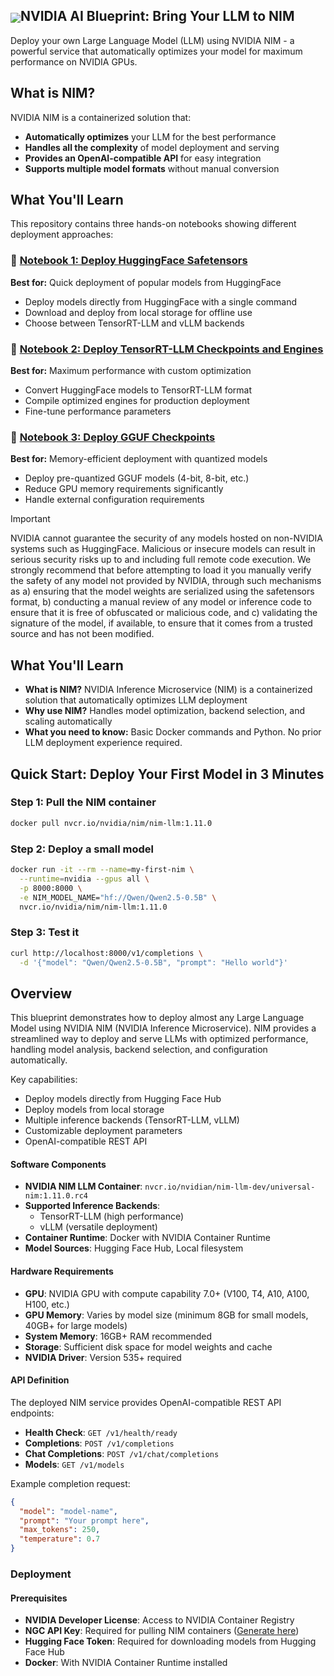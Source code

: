 <!--
SPDX-FileCopyrightText: Copyright (c) 2024-2025 NVIDIA CORPORATION & AFFILIATES. All rights reserved.
SPDX-License-Identifier: Apache-2.0

Licensed under the Apache License, Version 2.0 (the "License");
you may not use this file except in compliance with the License.
You may obtain a copy of the License at

http://www.apache.org/licenses/LICENSE-2.0

Unless required by applicable law or agreed to in writing, software
distributed under the License is distributed on an "AS IS" BASIS,
WITHOUT WARRANTIES OR CONDITIONS OF ANY KIND, either express or implied.
See the License for the specific language governing permissions and
limitations under the License.
-->

<h2><img align="center" src="https://github.com/user-attachments/assets/cbe0d62f-c856-4e0b-b3ee-6184b7c4d96f">NVIDIA AI Blueprint: Bring Your LLM to NIM</h2>

Deploy your own Large Language Model (LLM) using NVIDIA NIM - a powerful service that automatically optimizes your model for maximum performance on NVIDIA GPUs.

## What is NIM?

NVIDIA NIM is a containerized solution that:
- **Automatically optimizes** your LLM for the best performance
- **Handles all the complexity** of model deployment and serving
- **Provides an OpenAI-compatible API** for easy integration
- **Supports multiple model formats** without manual conversion

## What You'll Learn

This repository contains three hands-on notebooks showing different deployment approaches:

### 📘 [Notebook 1: Deploy HuggingFace Safetensors](deploy/1_HuggingFace_Safetensors.ipynb)
**Best for:** Quick deployment of popular models from HuggingFace
- Deploy models directly from HuggingFace with a single command
- Download and deploy from local storage for offline use
- Choose between TensorRT-LLM and vLLM backends

### 📗 [Notebook 2: Deploy TensorRT-LLM Checkpoints and Engines](deploy/2_TRTLLM_Checkpoints_Engines.ipynb)
**Best for:** Maximum performance with custom optimization
- Convert HuggingFace models to TensorRT-LLM format
- Compile optimized engines for production deployment
- Fine-tune performance parameters

### 📙 [Notebook 3: Deploy GGUF Checkpoints](deploy/3_GGUF_Checkpoints.ipynb)
**Best for:** Memory-efficient deployment with quantized models
- Deploy pre-quantized GGUF models (4-bit, 8-bit, etc.)
- Reduce GPU memory requirements significantly
- Handle external configuration requirements

> [!IMPORTANT]
> NVIDIA cannot guarantee the security of any models hosted on non-NVIDIA systems such as HuggingFace. Malicious or insecure models can result in serious security risks up to and including full remote code execution. We strongly recommend that before attempting to load it you manually verify the safety of any model not provided by NVIDIA, through such mechanisms as a) ensuring that the model weights are serialized using the safetensors format, b) conducting a manual review of any model or inference code to ensure that it is free of obfuscated or malicious code, and c) validating the signature of the model, if available, to ensure that it comes from a trusted source and has not been modified.

## What You'll Learn
- **What is NIM?** NVIDIA Inference Microservice (NIM) is a containerized solution that automatically optimizes LLM deployment
- **Why use NIM?** Handles model optimization, backend selection, and scaling automatically
- **What you need to know:** Basic Docker commands and Python. No prior LLM deployment experience required.

## Quick Start: Deploy Your First Model in 3 Minutes

### Step 1: Pull the NIM container
```bash
docker pull nvcr.io/nvidia/nim/nim-llm:1.11.0
```

### Step 2: Deploy a small model
```bash
docker run -it --rm --name=my-first-nim \
  --runtime=nvidia --gpus all \
  -p 8000:8000 \
  -e NIM_MODEL_NAME="hf://Qwen/Qwen2.5-0.5B" \
  nvcr.io/nvidia/nim/nim-llm:1.11.0
```

### Step 3: Test it
```bash
curl http://localhost:8000/v1/completions \
  -d '{"model": "Qwen/Qwen2.5-0.5B", "prompt": "Hello world"}'
```

## Overview
This blueprint demonstrates how to deploy almost any Large Language Model using NVIDIA NIM (NVIDIA Inference Microservice). NIM provides a streamlined way to deploy and serve LLMs with optimized performance, handling model analysis, backend selection, and configuration automatically.

Key capabilities:
- Deploy models directly from Hugging Face Hub
- Deploy models from local storage
- Multiple inference backends (TensorRT-LLM, vLLM)
- Customizable deployment parameters
- OpenAI-compatible REST API

#### Software Components
- **NVIDIA NIM LLM Container**: `nvcr.io/nvidian/nim-llm-dev/universal-nim:1.11.0.rc4`
- **Supported Inference Backends**:
  - TensorRT-LLM (high performance)
  - vLLM (versatile deployment)
- **Container Runtime**: Docker with NVIDIA Container Runtime
- **Model Sources**: Hugging Face Hub, Local filesystem

#### Hardware Requirements
- **GPU**: NVIDIA GPU with compute capability 7.0+ (V100, T4, A10, A100, H100, etc.)
- **GPU Memory**: Varies by model size (minimum 8GB for small models, 40GB+ for large models)
- **System Memory**: 16GB+ RAM recommended
- **Storage**: Sufficient disk space for model weights and cache
- **NVIDIA Driver**: Version 535+ required

#### API Definition
The deployed NIM service provides OpenAI-compatible REST API endpoints:

- **Health Check**: `GET /v1/health/ready`
- **Completions**: `POST /v1/completions`
- **Chat Completions**: `POST /v1/chat/completions`
- **Models**: `GET /v1/models`

Example completion request:
```json
{
  "model": "model-name",
  "prompt": "Your prompt here",
  "max_tokens": 250,
  "temperature": 0.7
}
```

### Deployment

#### Prerequisites
- **NVIDIA Developer License**: Access to NVIDIA Container Registry
- **NGC API Key**: Required for pulling NIM containers ([Generate here](https://docs.nvidia.com/ngc/gpu-cloud/ngc-user-guide/index.html#generating-api-key))
- **Hugging Face Token**: Required for downloading models from Hugging Face Hub
- **Docker**: With NVIDIA Container Runtime installed




